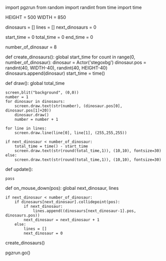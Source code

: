 import pgzrun
from random import randint
from time import time

HEIGHT = 500
WIDTH = 850

dinosaurs = []
lines = []
next_dinosaurs = 0

start_time = 0
total_time = 0
end_time = 0

number_of_dinosaur = 8

def create_dinosaurs():
    global start_time
    for count in range(0, number_of_dinosaur):
        dinosaur = Actor('stegoxbg')
        dinosaur.pos = randint(40, WIDTH-40), randint(40, HEIGHT-40)
        dinosaurs.append(dinosaur)
    start_time = time()
    
def draw():
    global total_time

    screen,blit("background", (0,0))
    number = 1
    for dinosaur in dinosaurs:
        screen.draw.text(str(number), (dinosaur.pos[0], dinosaur.pos[1]+20))
        dinosaur.draw()
        number = number + 1

    for line in lines:
        screen.draw.line(line[0], line[1], (255,255,255))

    if next_dinosaur < number_of_dinosaur:
        total_time = time() - start_time
        screen.draw.text(str(round(total_time,1)), (10,10), fontsize=30)
    else:
        screen.draw.text(str(round(total_time,1)), (10,10), fontsize=30)

def update():

    pass
def on_mouse_down(pos):
    global next_dinosaur, lines

    if next_dinosaur < number_of_dinosaur:
        if dinosaurs[next_dinosaur].collidepoint(pos):
            if next_dinosaur:
                lines.append((dinosaurs[next_dinosaur-1].pos, dinosaurs.pos))
            next_dinosaur = next_dinosaur + 1
        else:
            lines = []
            next_dinosaur = 0

create_dinosaurs()

pgzrun.go()
